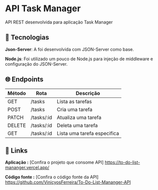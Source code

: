 # API Task Manager

API REST desenvolvida para aplicação Task Manager

## 🚀 Tecnologias

**Json-Server**: A foi desenvolvida com JSON-Server como base.

**Node.js**: Foi utilizado um pouco de Node.js para injeção de middleware e configuração do JSON-Server.

## 🌐 Endpoints

| Método | Rota       | Descrição                   |
| ------ | ---------- | --------------------------- |
| GET    | /tasks     | Lista as tarefas            |
| POST   | /tasks     | Cria uma tarefa             |
| PATCH  | /tasks/:id | Atualiza uma tarefa         |
| DELETE | /tasks/:id | Deleta uma tarefa           |
| GET    | /tasks/:id | Lista uma tarefa especifica |

## 🔗 Links

**Aplicação :** [Confira o projeto que consome API]
https://to-do-list-mananger.vercel.app/

**Código fonte :** [Confira o código fonte da API]
https://github.com/VinicyosFerreira/To-Do-List-Mananger-API
